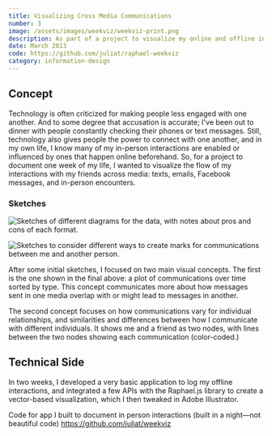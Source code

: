 ```yaml
---
title: Visualizing Cross Media Communications
number: 3
image: /assets/images/weekviz/weekviz-print.png
description: As part of a project to visualize my online and offline interactions, I generated a visualization of email and facebook messages which I sent and recieved over a week.
date: March 2013
code: https://github.com/juliat/raphael-weekviz
category: information-design
---
```


## Concept

Technology is often criticized for making people less engaged with one another. And to some degree that accusation is accurate; I've been out to dinner with people constantly checking their phones or text messages. Still, technology also gives people the power to connect with one another, and in my own life, I know many of my in-person interactions are enabled or influenced by ones that happen online beforehand. So, for a project to document one week of my life, I wanted to visualize the flow of my interactions with my friends across media: texts, emails, Facebook messages, and in-person encounters.

### Sketches

![Sketches of different diagrams for the data, with notes about pros and cons of each format.](/assets/images/weekviz/sketches1.jpg)

![Sketches to consider different ways to create marks for communications between me and another person.](/assets/images/weekviz/sketches2.jpg)

After some initial sketches, I focused on two main visual concepts. The first is the one shown in the final above: a plot of communications over time sorted by type. This concept communicates more about how messages sent in one media overlap with or might lead to messages in another.

The second concept focuses on how communications vary for individual relationships, and similarities and differences between how I communicate with different individuals. It shows me and a friend as two nodes, with lines between the two nodes showing each communication (color-coded.)

## Technical Side

In two weeks, I developed a very basic application to log my offline interactions, and integrated a few APIs with the Raphael.js library to create a vector-based visualization, which I then tweaked in Adobe Illustrator.

Code for app I built to document in person interactions (built in a night&mdash;not beautiful code) https://github.com/juliat/weekviz